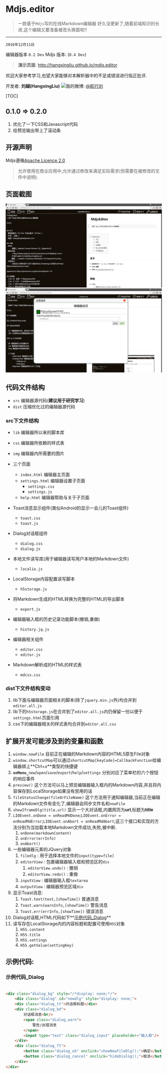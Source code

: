 # Mdjs.editor
> 一款基于`Mdjs`写的在线Markdown编辑器
> 好久没更新了,随着前端知识的长进,这个编辑又要准备被改头换面啦!!

---
`2016年12月11日`

编辑器版本 `0.2 Dev` Mdjs 版本: (`0.4 Dev`)

> **演示页面**: <http://hangxingliu.github.io/mdjs.editor>

欢迎大家参考学习,也望大家能够对本解析器中的不足或错误进行指正批评.

开发者: **刘越(HangxingLiu)**
![我的微博:](http://www.sinaimg.cn/blog/developer/wiki/LOGO_16x16.png) [@航行刘](http://weibo.com/chinavl)

[TOC]

## 0.1.0 => 0.2.0

1. 优化了一下CSS和Javascript代码
2. 给预览输出带上了滚动条

## 开源声明

Mdjs遵循[Apache Licence 2.0](LICENSE)

> 允许使用在商业应用中,允许通过修改来满足实际需求(但需要在被修改的文件中说明).

## 页面截图

![](readme/img1.png)
![](readme/img2.png)

## 代码文件结构

- `src` 编辑器源代码(__建议用于研究学习__)
- `dist` 压缩优化过的编辑器源代码

### src下文件结构

- `lib` 编辑器所以来的脚本库
- `css` 编辑器所依赖的样式表
- `img` 编辑器内所需要的图片

- 三个页面
	- `index.html` 编辑器主页面
	- `settings.html` 编辑器设置子页面
		- `settings.css`
		- `settings.js`
	- `help.html` 编辑器帮助与关于子页面


- Toast消息显示组件(类似Android的显示一会儿的Toast组件)
	- `toast.css`
	- `toast.js`

- Dialog对话框组件
	- `dialog.css`
	- `dialog.js`

- 本地文件读写库(用于编辑器读写用户本地的Markdown文件)
	- `localio.js`
	
- LocalStorage内容配置读写脚本
	- `h5storage.js`

- 将Markdown生成的HTML转换为完整的HTML的导出脚本
	- `export.js`

- 编辑器输入框的历史记录功能脚本(撤销,重做)
	- `history.jq.js`

- 编辑器相关组件
	- `editor.css`
	- `editor.js`

- Markdown解析成的HTML的样式表
	- `mdcss.css`

### dist下文件结构变动

1. lib下面与编辑器页面相关的脚本(除了`jquery.min.js`外)均合并到`editor.all.js`
2. lib下的`h5storage.js`在合并到了`editor.all.js`内仍保留一份以便于`settings.html`页面引用
3. css下的编辑器相关的样式表均合并到`editor.all.css`


## 扩展开发可能涉及到的变量和函数

1. `window.nowFile` 目前正在编辑的Markdown内容的HTML5原生File对象
2. `window.shortcutMap`可以通过`shortcutMap[keyCode]=CallbackFunction`给编辑器绑上**Ctrl+_x_**类型的快捷键
3. **`onMenu_`**`new`/`open`/`save`/`export`/`help`/`settings` 分别对应了菜单栏的六个按钮的响应事件
4. `preview()` 这个方法可以马上预览编辑器输入框内的Markdown内容,并且将内容保存到LocalStorage如果没有禁用的话
5. `fileStatusChange(fileOrFileName)` 这个方法用于通知编辑器,当前正在编辑的Markdown文件有变化了,编辑器会同步文件名和`nowFile`
6. `showIframeDlg(title,url)` 显示一个大对话框,内置网页为**url**,标题为**title**
7. `LIOEvent.onDone = onReadMdDone`;`LIOEvent.onError = onReadMdError`;`LIOEvent.onAbort = onReadMdAbort`;这三个接口和实现的方法分别为当加载本地Markdown文件成功,失败,被中断.
	1. `onDone(markdownContent)`
	2. `onError(errInfo)`
	3. `onAbort()`
8. 一些编辑器元素的JQuery对象
	1. `filedlg` : 用于选择本地文件的`input[type=file]`
	2. `editorView` : 包裹编辑器输入框和预览区的`div`
		1. `editorView.undo()` : 撤销
		2. `editorView.redo()` : 重做
	3. `inputView` : 编辑器输入框`textarea`
	4. `outputView` : 编辑器预览区域`div`
9.  显示Toast消息:
	1. `Toast.text(text,[showTime])` 普通消息
	2. `Toast.warn(warnInfo,[showTime])` 警告消息
	3. `Toast.err(errInfo,[showTime])` 错误消息
10. Dialog对话框,HTML代码如下**[示例代码\_Dialog](#示例代码_Dialog)**
11. 读写存在LocalStorage内的内容标题和配置可使用`H5S`对象
	1. `H5S.content`
	2. `H5S.title`
	3. `H5S.settings`
	4. `H5S.getValue(settingKey)`

##  示例代码:

### 示例代码_Dialog

``` html

<div class="dialog_bg" style="/*display: none;*/">
	<div class="dialog" id="newdlg" style="display: none;">
	<div class="dialog_tt">对话框标题</div>
	<div class="dialog_bd">
		对话框消息<br/>
		<span class="dialog_warn">
			警告/出错消息
		</span>
		<input type="text" class="dialog_input" placeholder="输入框"/>
	</div>
	<div class="dialog_ft">
		<button class="dialog_ok" onclick="showNewFileDlg();">确定</button>
		<button class="dialog_cancel" onclick="hideDialog();">取消</button>
	</div>
</div>

```